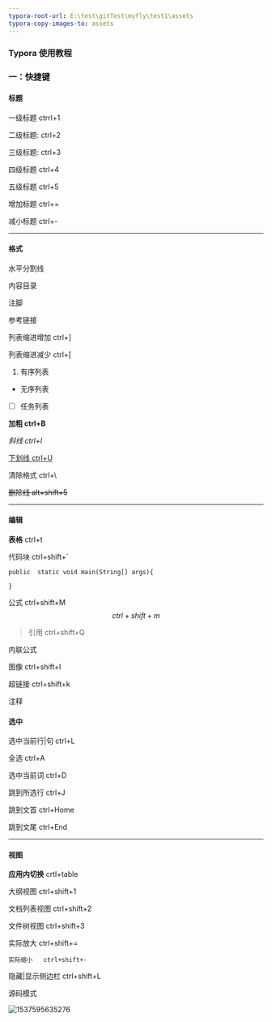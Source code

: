 ```yaml
---
typora-root-url: E:\test\gitTest\myfly\test1\assets
typora-copy-images-to: assets
---
```


### Typora  使用教程

### 一：快捷键

#### 标题

一级标题	 ctrrl+1

二级标题: 	ctrl+2

三级标题:	ctrl+3

四级标题	ctrl+4

五级标题	ctrl+5

增加标题	ctrl+=

减小标题	ctrl+-

------

#### 格式

水平分割线

内容目录

注脚

参考链接

列表缩进增加 ctrl+]

列表缩进减少 ctrl+[

1. 有序列表

- 无序列表

- [ ] 任务列表



**加粗	ctrl+B**

*斜线	ctrl+I*

<u>下划线	ctrl+U</u>

清除格式 ctrl+\

~~删除线	alt+shift+5~~





------



#### 编辑

**表格**	ctrl+t

代码块	ctrl+shift+`

`public  static void main(String[] args){`

`}`

公式 ctrl+shift+M
$$
ctrl+shift +m
$$

> 引用 ctrl+shift+Q
>
> 



内联公式



图像 ctrl+shift+I

超链接 ctrl+shift+k

注释

#### 选中

选中当前行|句   ctrl+L

全选 ctrl+A

选中当前词 ctrl+D

跳到所选行 ctrl+J

跳到文首 ctrl+Home

跳到文尾 ctrl+End



------



#### 视图

**应用内切换**     crtl+table

大纲视图 	ctrl+shift+1

文档列表视图	ctrl+shift+2

文件树视图		ctrl+shift+3

实际放大	ctrl+shift+=

`实际缩小	ctrl+shift+-`

隐藏|显示侧边栏 ctrl+shift+L

源码模式 

![1537595635276](/1537595635276.png)









